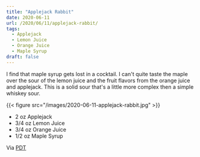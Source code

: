 ```yaml
---
title: "Applejack Rabbit"
date: 2020-06-11
url: /2020/06/11/applejack-rabbit/
tags:
  - Applejack
  - Lemon Juice
  - Orange Juice
  - Maple Syrup
draft: false
---
```


I find that maple syrup gets lost in a cocktail. I can't quite taste the maple over the sour of the lemon juice and the fruit flavors from the orange juice and applejack. This is a solid sour that's a little more complex then a simple whiskey sour.

{{< figure src="/images/2020-06-11-applejack-rabbit.jpg" >}}

* 2 oz Applejack
* 3/4 oz Lemon Juice
* 3/4 oz Orange Juice
* 1/2 oz Maple Syrup


Via [PDT](http://www.pdtnyc.com)